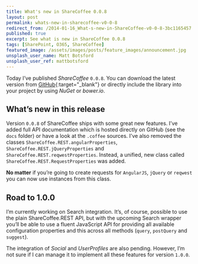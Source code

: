 ```yaml
---
title: What's new in ShareCoffee 0.0.8
layout: post
permalink: whats-new-in-sharecoffee-v0-0-8
redirect_from: /2014-01-16_What-s-new-in-ShareCoffee-v0-0-8-3bc1165457
published: true
excerpt: See what is new in ShareCoffee 0.0.8
tags: [SharePoint, O365, ShareCoffee]
featured_image: /assets/images/posts/feature_images/announcement.jpg
unsplash_user_name: Matt Botsford
unsplash_user_ref: mattbotsford
---
```


Today I’ve published *ShareCoffee* `0.0.8`. You can download the latest version from [GitHub](https://github.com/ThorstenHans/ShareCoffee){:target="_blank"} or directly include the library into your project by using *NuGet* or *bower.io*.

## What’s new in this release

Version `0.0.8` of ShareCoffee ships with some great new features. I’ve added full API documentation which is hosted directly on GitHub (see the `docs` folder) or have a look at the `.coffee` sources. I’ve also removed the classes `ShareCoffee.REST.angularProperties`, `ShareCoffee.REST.jQueryProperties` and  `ShareCoffee.REST.reqwestProperties`. Instead, a unified, new class called `ShareCoffee.REST.RequestProperties` was added. 

**No matter** if you’re going to create requests for `AngularJS`,  `jQuery` or `reqwest` you can now use instances from this class.

## Road to 1.0.0

I’m currently working on Search integration. It’s, of course, possible to use the plain ShareCoffee.REST API, but with the upcoming Search wrapper you’ll be able to use a fluent JavaScript API for providing all available configuration properties and this across all methods (`query`, `postQuery` and `suggest`).

The integration of *Social* and *UserProfiles* are also pending. However, I’m not sure if I can manage it to implement all these features for version `1.0.0`.


